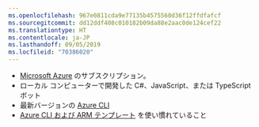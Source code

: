 ```yaml
---
ms.openlocfilehash: 967e0811cda9e77135b4575560d36f12ffdfafcf
ms.sourcegitcommit: dd12ddf408c010182b09da88e2aac0de124cef22
ms.translationtype: HT
ms.contentlocale: ja-JP
ms.lasthandoff: 09/05/2019
ms.locfileid: "70386020"
---
```

- [Microsoft Azure](https://azure.microsoft.com/free/) のサブスクリプション。
- ローカル コンピューターで開発した C#、JavaScript、または TypeScript ボット
- 最新バージョンの [Azure CLI](https://docs.microsoft.com/cli/azure/?view=azure-cli-latest)
- [Azure CLI および ARM テンプレート](https://docs.microsoft.com/azure/azure-resource-manager/resource-group-overview) を使い慣れていること

<!-- - If you don't have an Azure subscription, create a [free account](https://azure.microsoft.com/free/) before you begin.
- Install the latest version of the [Azure cli tool](https://docs.microsoft.com/cli/azure/install-azure-cli?view=azure-cli-latest).
- Install latest version of the [MSBot](https://github.com/Microsoft/botbuilder-tools/tree/master/packages/MSBot) tool.
- Install latest released version of the [Bot Framework Emulator](https://aka.ms/Emulator-wiki-getting-started).
- Install and configure [ngrok](https://github.com/Microsoft/BotFramework-Emulator/wiki/Tunneling-%28ngrok%29). 
- Knowledge of [Managing bot resources](~/v4sdk/bot-file-basics.md).

With msbot 4.3.2 and later, you need Azure CLI version 2.0.54 or later. If you installed the botservice extension, remove it with this command.

```cmd
az extension remove --name botservice
``` -->
